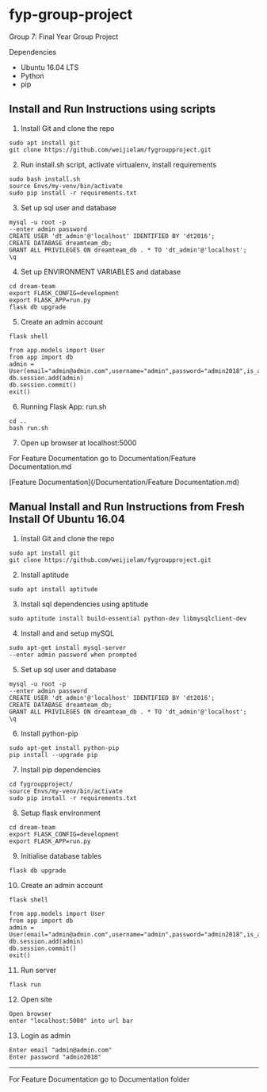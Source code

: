# fyp-group-project
Group 7: Final Year Group Project

Dependencies
- Ubuntu 16.04 LTS
- Python
- pip

## Install and Run Instructions using scripts
1. Install Git and clone the repo
```
sudo apt install git
git clone https://github.com/weijielam/fygroupproject.git
```

2. Run install.sh script, activate virtualenv, install requirements

```
sudo bash install.sh
source Envs/my-venv/bin/activate
sudo pip install -r requirements.txt
``` 

3. Set up sql user and database
```
mysql -u root -p
--enter admin password
CREATE USER 'dt_admin'@'localhost' IDENTIFIED BY 'dt2016';
CREATE DATABASE dreamteam_db;
GRANT ALL PRIVILEGES ON dreamteam_db . * TO 'dt_admin'@'localhost';
\q
```

4. Set up ENVIRONMENT VARIABLES and database
```
cd dream-team
export FLASK_CONFIG=development
export FLASK_APP=run.py
flask db upgrade
```

5. Create an admin account 
```
flask shell
```

```
from app.models import User
from app import db
admin = User(email="admin@admin.com",username="admin",password="admin2018",is_admin=True)
db.session.add(admin)
db.session.commit()
exit()
```

6. Running Flask App: run.sh
```
cd ..
bash run.sh
```
7. Open up browser at localhost:5000

For Feature Documentation go to Documentation/Feature Documentation.md

[Feature Documentation](/Documentation/Feature Documentation.md)

## Manual Install and Run Instructions from Fresh Install Of Ubuntu 16.04
1. Install Git and clone the repo
```
sudo apt install git
git clone https://github.com/weijielam/fygroupproject.git
```

2. Install aptitude
```
sudo apt install aptitude
```

3. Install sql dependencies using aptitude
```
sudo aptitude install build-essential python-dev libmysqlclient-dev
```

4. Install and and setup mySQL
```
sudo apt-get install mysql-server
--enter admin password when prompted
```

5. Set up sql user and database
```
mysql -u root -p
--enter admin password
CREATE USER 'dt_admin'@'localhost' IDENTIFIED BY 'dt2016';
CREATE DATABASE dreamteam_db;
GRANT ALL PRIVILEGES ON dreamteam_db . * TO 'dt_admin'@'localhost';
\q
```

6. Install python-pip
```
sudo apt-get install python-pip
pip install --upgrade pip
```

7. Install pip dependencies
```
cd fygroupproject/
source Envs/my-venv/bin/activate
sudo pip install -r requirements.txt
```

8. Setup flask environment
```
cd dream-team
export FLASK_CONFIG=development
export FLASK_APP=run.py
```

9. Initialise database tables
```
flask db upgrade
```

10. Create an admin account 
```
flask shell
```

```
from app.models import User
from app import db
admin = User(email="admin@admin.com",username="admin",password="admin2018",is_admin=True)
db.session.add(admin)
db.session.commit()
exit()
```

11. Run server
```
flask run
```

12. Open site
```
Open browser
enter "localhost:5000" into url bar
```

13. Login as admin
```
Enter email "admin@admin.com"
Enter password "admin2018"
```

-------

For Feature Documentation go to Documentation folder
